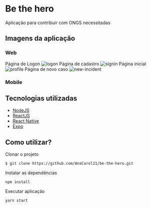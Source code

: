 # Be the hero
Aplicação para contribuir com ONGS necessitadas

## Imagens da aplicação
### Web
Página de Logon
![logon](https://user-images.githubusercontent.com/62665967/80646833-d50c0c80-8a43-11ea-84f4-c54aebea2099.png)
Página de cadastro
![signin](https://user-images.githubusercontent.com/62665967/80646850-df2e0b00-8a43-11ea-8f22-8171e98ec994.png)
Página inicial
![profile](https://user-images.githubusercontent.com/62665967/80646847-dd644780-8a43-11ea-906a-415c830b53bd.png)
Página de novo caso
![new-incident](https://user-images.githubusercontent.com/62665967/80646841-d9d0c080-8a43-11ea-8aa1-e6ec1b72be84.png)


### Mobile

## Tecnologias utilizadas

- [NodeJS](https://nodejs.org/en/)
- [ReactJS](https://pt-br.reactjs.org/) 
- [React Native](https://reactnative.dev/) 
- [Expo](https://expo.io/) 

## Como utilizar?
Clonar o projeto
```
$ git clone https://github.com/AnaCarol21/be-the-hero.git
```
Instalar as dependências
```
npm install
```
Executar aplicação
```
yarn start
```
